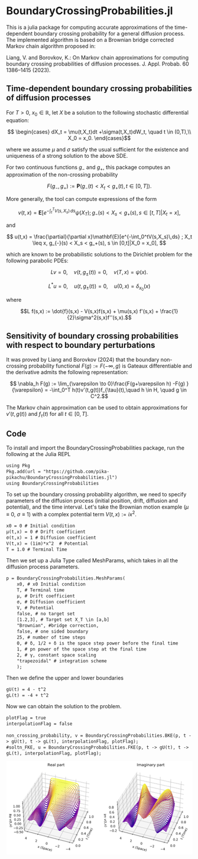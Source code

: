 # BoundaryCrossingProbabilities.jl

This is a julia package for computing accurate approximations of the time-dependent boundary crossing probability for a general diffusion process. The implemented algorithm is based on a Brownian bridge corrected Markov chain algorithm proposed in: 

Liang, V. and Borovkov, K.: On Markov chain approximations for computing boundary crossing probabilities of diffusion processes. J. Appl. Probab. 60 1386–1415 (2023).

## Time-dependent boundary crossing probabilities of diffusion processes

For $T>0,$ $x_0 \in \mathbb{R},$ let $X$ be a solution to the following stochastic differential equation:

$$ \begin{cases}
dX_t = \mu(t,X_t)dt +\sigma(t,X_t)dW_t, \quad t \in (0,T),\\ 
X_0 = x_0.
\end{cases}$$

where we assume $\mu$ and $\sigma$ satisfy the usual sufficient for the existence and uniqueness of a strong solution to the above SDE. 

For two continuous functions $g_-$ and $g_+,$ this package computes an approximation of the non-crossing probability

$$ 
	F(g_-,g_+) := \mathbf{P}(g_-(t) < X_t < g_+(t) , t\in [0,T]).
$$

More generally, the tool can compute expressions of the form

$$ v(t,x) = \mathbf{E}[e^{-\int_t^TV(s,X_s)\,ds}\psi(X_T);g_{-}(s) < X_s < g_+(s), s \in [t,T] | X_t = x], $$

and

$$ u(t,x) = \frac{\partial}{\partial x}\mathbf{E}[e^{-\int_0^tV(s,X_s)\,ds} ; X_t \leq x, g_{-}(s) < X_s < g_+(s), s \in [0,t]|X_0 = x_0], $$

which are known to be probabilistic solutions to the Dirichlet problem for the following parabolic PDEs:

$$ Lv = 0, \quad v(t,g_{\pm}(t)) =0, \quad v(T,x)= \psi(x). $$

$$ L^*u = 0, \quad u(t,g_{\pm}(t)) =0, \quad u(0,x)= \delta_{x_0}(x) $$

where 

$$L f(s,x) := \dot{f}(s,x) - V(s,x)f(s,x) + \mu(s,x) f'(s,x) + \frac{1}{2}\sigma^2(s,x)f''(s,x).$$

## Sensitivity of boundary crossing probabilities with respect to boundary perturbations

It was proved by Liang and Borovkov (2024) that the boundary non-crossing probability functional $F(g) := F(-\infty,g)$ is Gateaux differentiable and the derivative admits the following representation:

$$ \nabla_h F(g) := \lim_{\varepsilon \to 0}\frac{F(g+\varepsilon h) -F(g) }{\varepsilon} = -\int_0^T h(t)v'(t,g(t))f_{\tau}(t),\quad h \in H, \quad g \in C^2.$$

The Markov chain approximation can be used to obtain approximations for $v'(t,g(t))$ and $f_{\tau}(t)$ for all $t \in [0,T].$

## Code

To install and import the BoundaryCrossingProbabilities package, run the following at the Julia REPL

```
using Pkg
Pkg.add(url = "https://github.com/pika-pikachu/BoundaryCrossingProbabilities.jl")
using BoundaryCrossingProbabilities
```

To set up the boundary crossing probability algorithm, we need to specify parameters of the diffusion process (initial position, drift, diffusion and potential), and the time interval. Let's take the Brownian motion example ($\mu \equiv 0,$ $\sigma \equiv 1$) with a complex potential term $V(t,x):= ix^2$.

```
x0 = 0 # Initial condition
μ(t,x) = 0 # Drift coefficient
σ(t,x) = 1 # Diffusion coefficient
V(t,x) = (1im)*x^2  # Potential
T = 1.0 # Terminal Time
```

Then we set up a Julia Type called MeshParams, which takes in all the diffusion process parameters.

```
p = BoundaryCrossingProbabilities.MeshParams(
    x0, # x0 Initial condition
    T, # Terminal time	
    μ, # Drift coefficient
    σ, # Diffusion coefficient
    V, # Potential
    false, # no target set
    [1.2,3], # Target set X_T \in [a,b]
    "Brownian", #bridge correction,
    false, # one sided boundary
    25, # number of time steps 
    0, # δ, 1/2 + δ is the space step power before the final time
    1, # pn power of the space step at the final time
    2, # γ, constant space scaling
    "trapezoidal" # integration scheme
	);
```

Then we define the upper and lower boundaries

```
gU(t) = 4 - t^2
gL(t) = -4 + t^2
```

Now we can obtain the solution to the problem. 

```
plotFlag = true
interpolationFlag = false

non_crossing_probability, v = BoundaryCrossingProbabilities.BKE(p, t -> gU(t), t -> gL(t), interpolationFlag, plotFlag);
#soltn_FKE, u = BoundaryCrossingProbabilities.FKE(p, t -> gU(t), t -> gL(t), interpolationFlag, plotFlag);
```

![Screenshot](complex_potential.png)


